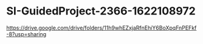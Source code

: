# SI-GuidedProject-2366-1622108972
https://drive.google.com/drive/folders/11h9whEZxjaRfnEhiY6BoXpqFnPEFkf-8?usp=sharing
